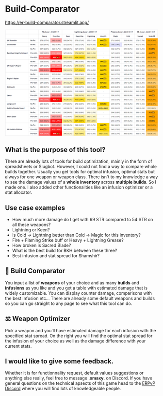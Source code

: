 # Build-Comparator

https://er-build-comparator.streamlit.app/

![Example Table](data/exampleTable.png)

## What is the purpose of this tool?

There are already lots of tools for build optimization, mainly in the form of spreadsheets or Slugbot. However, I could not find a way to compare whole builds together. Usually you get tools for optimal infusion, optimal stats but always for one weapon or weapon class. There isn't to my knowledge a way to see the damage values of a **whole inventory** across **multiple builds**. So I made one. I also added other functionalities like an infusion optimizer or a stat allocator.

## Use case examples

- How much more damage do I get with 69 STR compared to 54 STR on all these weapons?
- Lightning or Keen?
- Is Cold -> Lightning better than Cold -> Magic for this inventory?
- Fire + Flaming Strike buff or Heavy + Lightning Grease?
- How broken is Sacred Blade?
- What is the best build for BKH between these three?
- Best infusion and stat spread for Shamshir?
  
## **🔬 Build Comparator**

You input a list of **weapons** of your choice and as many **builds** and **infusions** as you like and you get a table with estimated damage that is widely customizable. You can display counter damage, comparisons with the best infusion etc... There are already some default weapons and builds so you can go straight to any page to see what this tool can do.

## **⚖️ Weapon Optimizer**

Pick a weapon and you'll have estimated damage for each infusion with the specified stat spread.
On the right you will find the optimal stat spread for the infusion of your choice as well as the damage difference with your current stats.

## I would like to give some feedback.

Whether it is for functionnality request, default values suggestions or anything else really, feel free to message  **.smaxy.** on Discord.
If you have general questions on the technical apsects of this game head to the [ERPvP Discord](https://discord.gg/erpvp) where you will find lots of knowledgeable people.
